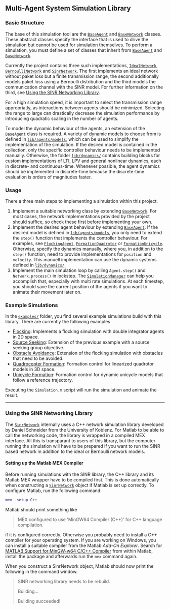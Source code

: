 ## Multi-Agent System Simulation Library

### Basic Structure

The base of this simulation tool are the [`BaseAgent`](lib/agents/BaseAgent.m) and [`BaseNetwork`](lib/networks/BaseNetwork.m) classes.
These abstract classes specify the interface that is used to drive the simulation but cannot be used for simulation themselves.
To perform a simulation, you must define a set of classes that inherit from [`BaseAgent`](lib/agents/BaseAgent.m) and [`BaseNetwork`](lib/networks/BaseNetwork.m).

Currently the project contains three such implementations, [`IdealNetwork`](lib/networks/IdealNetwork.m), [`BernoulliNetwork`](lib/networks/BernoulliNetwork.m) and [`SinrNetwork`](lib/networks/sinr/SinrNetwork.m).
The first implements an ideal network without paket loss but a finite transmission range, the second additionally models paket loss using a Bernoulli distribution and the third models the communication channel with the SINR model.
For further information on the third, see [Using the SINR Networking Library](#using-the-sinr-networking-library).

For a high simulation speed, it is important to select the transmission range appropriatly, as interactions between agents should be minimized.
Selecting the range to large can drastically decrease the simulation performance by introducing quadratic scaling in the number of agents.

To model the dynamic behaviour of the agents, an extension of the [`BaseAgent`](lib/agents/BaseAgent.m) class is required.
A variety of dynamic models to choose from is defined in [`lib/agents/models`](lib/agents/models), which can be used to simplify the implementation of the simulation.
If the desired model is contained in the collection, only the specific controller behaviour needs to be implemented manually.
Otherwise, the folder [`lib/dynamics/`](lib/dynamics) contains building blocks for custom implementations of LTI, LPV and general nonlinear dynamics, each in discrete- and continuous-time.
Whenever possible, the agent dynamics should be implemented in discrete-time because the discrete-time evaluation is orders of magnitudes faster.

### Usage

There a three main steps to implementing a simulation within this project.

1. Implement a suitable networking class by extending [`BaseNetwork`](lib/networks/BaseNetwork.m).
   For most cases, the network implementations provided by the project should suffice, so check these first before implementing your own.
2. Implement the desired agent behaviour by extending [`BaseAgent`](lib/agents/BaseAgent.m).
   If the desired model is defined in [`lib/agents/models`](lib/agents/models), you only need to extend the `step()` function that implements the controller behaviour.
   For examples, see [`FlockingAgent`](examples/flocking/FlockingAgent.m), [`FormationQuadrotor`](examples/lti_formation_control/FormationQuadrotor.m) or [`FormationUnicycle`](examples/lpv_formation_control/FormationUnicycle.m).
   Otherwise, specify the dynamics manually, where you, in addition to the `step()` function, need to provide implementations for `position` and `velocity`.
   This manuell implementation can use the dynamic systems defined in [`lib/dynamics/`](lib/dynamics).
3. Implement the main simulation loop by calling `Agent.step()` and `Network.process()` in lockstep.
   The [`SimulationManager`](lib/SimulationManager.m) can help you accomplish that, especially with multi rate simulations.
   At each timestep, you should save the current position of the agents if you want to animate their movement later on.

### Example Simulations

In the [`examples/`](examples) folder, you find several example simulations build with this library.
There are currently the following examples

* [Flocking](examples/flocking): Implements a flocking simulation with double integrator agents in 2D space.
* [Source Seeking](examples/flocking_with_source_seeking): Extension of the previous example with a source seeking group objective.
* [Obstacle Avoidance](examples/flocking_with_obstacles): Extension of the flocking simulation with obstacles that need to be avoided.
* [Quadrocopter Formation](lti_formation_control): Formation control for linearized quadrotor models in 3D space.
* [Unicycle Formation](lpv_formation_control): Formation control for dynamic unicycle models that follow a reference trajectory.

Executing the `Simulation.m` script will run the simulation and animate the result.

---

### Using the SINR Networking Library

The [`SinrNetwork`](lib/networks/sinr/SinrNetwork.m) internally uses a C++ network simulation library developed by Daniel Schneider from the University of Koblenz.
For Matlab to be able to call the networking code, the library is wrapped in a compiled MEX interface.
All this is transparant to users of this library, but the computer running the simulation will have to be prepared if you want to run the SINR based network in addition to the ideal or Bernoulli network models.

#### Setting up the Matlab MEX Compiler

Before running simulations with the SINR library, the C++ library and its Matlab MEX wrapper have to be compiled first.
This is done automatically when constructing a [`SinrNetwork`](lib/networks/sinr/SinrNetwork.m) object if Matlab is set up correctly.
To configure Matlab, run the following command:

```matlab
mex -setup C++
```

Matlab should print something like

> MEX configured to use 'MinGW64 Compiler (C++)' for C++ language compilation.

if it is configured correctly.
Otherwise you probably need to install a C++ compiler for your operating system.
If you are working on Windows, you can install a suitable compiler from the Matlab *Add-On Explorer*.
Search for [MATLAB Support for MinGW-w64 C/C++ Compiler](https://de.mathworks.com/matlabcentral/fileexchange/52848-matlab-support-for-mingw-w64-c-c-compiler) from within Matlab, install the package and afterwards run the `mex` command again.

When you construct a SinrNetwork object, Matlab should now print the following in the command window.

> SINR networking library needs to be rebuild.
>
> Building...
>
> Building succeeded!
